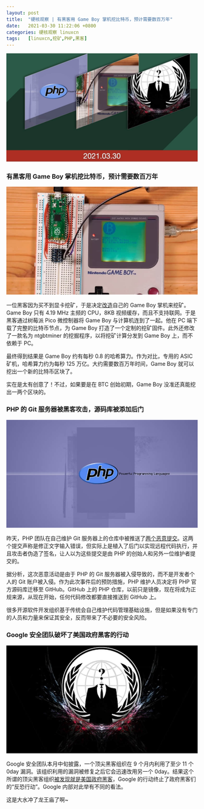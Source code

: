 ```yaml
---
layout: post
title:	"硬核观察 | 有黑客用 Game Boy 掌机挖比特币，预计需要数百万年"
date:	2021-03-30 11:22:06 +0800 
categories:	硬核观察 linuxcn 
tags:	[linuxcn,挖矿,PHP,黑客]
---
```



![](/Asserts/Images/album/202103/30/112059pkmk92pqfzr2juu4.jpg)


### 有黑客用 Game Boy 掌机挖比特币，预计需要数百万年


![](/Asserts/Images/album/202103/30/112110zddv9q4qcc66pz45.jpg)


一位黑客因为买不到显卡挖矿，于是决定[改造](https://tv.sohu.com/v/dXMvODIyMjQwNTMvMjQ3NTY2NDMzLnNodG1s.html)自己的 Game Boy 掌机来挖矿。Game Boy 只有 4.19 MHz 主频的 CPU，8KB 视频缓存，而且不支持联网。于是黑客通过树莓派 Pico 微控制器将 Game Boy 与计算机连到了一起。他在 PC 端下载了完整的比特币节点，为 Game Boy 打造了一个定制的挖矿固件。此外还修改了一款名为 ntgbtminer 的挖掘程序，以将挖矿计算分发到 Game Boy 上，而不依赖于 PC。


最终得到结果是 Game Boy 约有每秒 0.8 的哈希算力。作为对比，专用的 ASIC 矿机，哈希算力约为每秒 125 万亿。大约需要数百万年时间，Game Boy 就可以挖出一个新的比特币区块了。


实在是太有创意了！不过，如果要是在 BTC 创始初期，Game Boy 没准还真能挖出一两个区块的。


### PHP 的 Git 服务器被黑客攻击，源码库被添加后门


![](/Asserts/Images/album/202103/30/112135txq7477wmxxokc4w.jpg)


昨天，PHP 团队在自己维护 Git 服务器上的仓库中被推送了[两个恶意提交](https://www.zdnet.com/article/official-php-git-server-targeted-in-attempt-to-bury-malware-in-code-base/)。这两个提交声称是修正文字输入错误，但实际上是植入了后门以实现远程代码执行，并且攻击者伪造了签名，让人以为这些提交是由 PHP 的创始人和另外一位维护者提交的。


据分析，这次恶意活动是由于 PHP 的 Git 服务器被入侵导致的，而不是开发者个人的 Git 账户被入侵。作为此次事件后的预防措施，PHP 维护人员决定将 PHP 官方源码库迁移至 GitHub。GitHub 上的 PHP 仓库，以前只是镜像，现在将成为正规来源，从现在开始，任何代码修改都要直接推送到 GitHub 上。


很多开源软件开发组织基于传统会自己维护代码管理基础设施，但是如果没有专门的人员和力量来保证其安全，反而带来了不必要的安全风险。 


### Google 安全团队破坏了美国政府黑客的行动


![](/Asserts/Images/album/202103/30/112151n4n3z4xjdsxn3zpl.jpg)


Google 安全团队本月中旬披露，一个顶尖黑客组织在 9 个月内利用了至少 11 个 0day 漏洞。该组织利用的漏洞被修复之后它会迅速改用另一个 0day。结果这个所谓的顶尖黑客组织[被发现就是美国政府黑客](https://www.technologyreview.com/2021/03/26/1021318/google-security-shut-down-counter-terrorist-us-ally/)，Google 的行动终止了政府黑客们的“反恐行动”。Google 内部对此举有不同的看法。


这是大水冲了龙王庙了啊~
